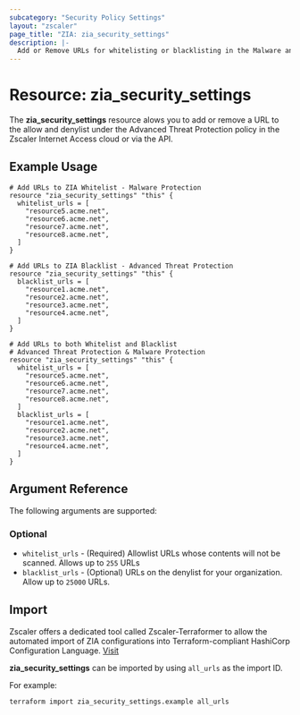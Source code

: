 ```yaml
---
subcategory: "Security Policy Settings"
layout: "zscaler"
page_title: "ZIA: zia_security_settings"
description: |-
  Add or Remove URLs for whitelisting or blacklisting in the Malware and Advanced Threat Protection.
---
```


# Resource: zia_security_settings

The **zia_security_settings** resource alows you to add or remove a URL to the allow and denylist under the Advanced Threat Protection policy in the Zscaler Internet Access cloud or via the API.

## Example Usage

```hcl
# Add URLs to ZIA Whitelist - Malware Protection
resource "zia_security_settings" "this" {
  whitelist_urls = [
    "resource5.acme.net",
    "resource6.acme.net",
    "resource7.acme.net",
    "resource8.acme.net",
  ]
}
```

```hcl
# Add URLs to ZIA Blacklist - Advanced Threat Protection
resource "zia_security_settings" "this" {
  blacklist_urls = [
    "resource1.acme.net",
    "resource2.acme.net",
    "resource3.acme.net",
    "resource4.acme.net",
  ]
}
```

```hcl
# Add URLs to both Whitelist and Blacklist
# Advanced Threat Protection & Malware Protection
resource "zia_security_settings" "this" {
  whitelist_urls = [
    "resource5.acme.net",
    "resource6.acme.net",
    "resource7.acme.net",
    "resource8.acme.net",
  ]
  blacklist_urls = [
    "resource1.acme.net",
    "resource2.acme.net",
    "resource3.acme.net",
    "resource4.acme.net",
  ]
}
```

## Argument Reference

The following arguments are supported:

### Optional

* `whitelist_urls` - (Required) Allowlist URLs whose contents will not be scanned. Allows up to `255` URLs
* `blacklist_urls` - (Optional) URLs on the denylist for your organization. Allow up to `25000` URLs.

## Import

Zscaler offers a dedicated tool called Zscaler-Terraformer to allow the automated import of ZIA configurations into Terraform-compliant HashiCorp Configuration Language.
[Visit](https://github.com/zscaler/zscaler-terraformer)

**zia_security_settings** can be imported by using `all_urls` as the import ID.

For example:

```shell
terraform import zia_security_settings.example all_urls
```
